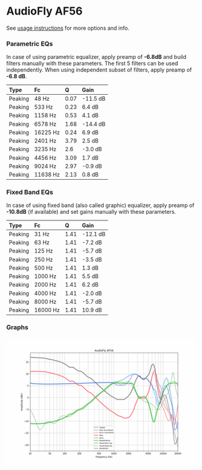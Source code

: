 # AudioFly AF56
See [usage instructions](https://github.com/jaakkopasanen/AutoEq#usage) for more options and info.

### Parametric EQs
In case of using parametric equalizer, apply preamp of **-6.8dB** and build filters manually
with these parameters. The first 5 filters can be used independently.
When using independent subset of filters, apply preamp of **-6.8 dB**.

| Type    | Fc       |    Q | Gain     |
|:--------|:---------|:-----|:---------|
| Peaking | 48 Hz    | 0.07 | -11.5 dB |
| Peaking | 533 Hz   | 0.23 | 6.4 dB   |
| Peaking | 1158 Hz  | 0.53 | 4.1 dB   |
| Peaking | 6578 Hz  | 1.68 | -14.4 dB |
| Peaking | 16225 Hz | 0.24 | 6.9 dB   |
| Peaking | 2401 Hz  | 3.79 | 2.5 dB   |
| Peaking | 3235 Hz  | 2.6  | -3.0 dB  |
| Peaking | 4456 Hz  | 3.09 | 1.7 dB   |
| Peaking | 9024 Hz  | 2.97 | -0.9 dB  |
| Peaking | 11638 Hz | 2.13 | 0.8 dB   |

### Fixed Band EQs
In case of using fixed band (also called graphic) equalizer, apply preamp of **-10.8dB**
(if available) and set gains manually with these parameters.

| Type    | Fc       |    Q | Gain     |
|:--------|:---------|:-----|:---------|
| Peaking | 31 Hz    | 1.41 | -12.1 dB |
| Peaking | 63 Hz    | 1.41 | -7.2 dB  |
| Peaking | 125 Hz   | 1.41 | -5.7 dB  |
| Peaking | 250 Hz   | 1.41 | -3.5 dB  |
| Peaking | 500 Hz   | 1.41 | 1.3 dB   |
| Peaking | 1000 Hz  | 1.41 | 5.5 dB   |
| Peaking | 2000 Hz  | 1.41 | 6.2 dB   |
| Peaking | 4000 Hz  | 1.41 | -2.0 dB  |
| Peaking | 8000 Hz  | 1.41 | -5.7 dB  |
| Peaking | 16000 Hz | 1.41 | 10.9 dB  |

### Graphs
![](./AudioFly%20AF56.png)